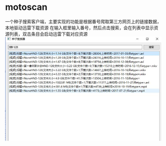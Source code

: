 # motoscan
一个种子搜索客户端，主要实现的功能是根据番号爬取第三方网页上的链接数据，本地驱动迅雷下载资源
在输入框里输入番号，然后点击搜索，会在列表中显示资源列表，双击条目会启动迅雷下载对应资源
![](-2c827993228cfd24.jpg)
